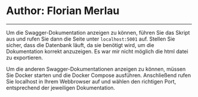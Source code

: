 # Author: Florian Merlau

---

Um die Swagger-Dokumentation anzeigen zu können, führen Sie das Skript aus und rufen Sie dann die Seite unter `localhost:5001` auf. Stellen Sie sicher, dass die Datenbank läuft, da sie benötigt wird, um die Dokumentation korrekt anzuzeigen.
Es war mir nicht möglich die html datei zu exportieren.

Um die anderen Swagger-Dokumentationen anzeigen zu können, müssen Sie Docker starten und die Docker Compose ausführen. Anschließend rufen Sie localhost in Ihrem Webbrowser auf und wählen den richtigen Port, entsprechend der jeweiligen Dokumentation.